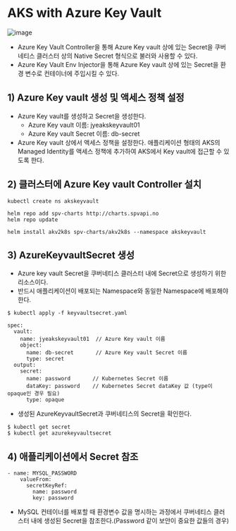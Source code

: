 # AKS with Azure Key Vault

![image](https://user-images.githubusercontent.com/50107548/235052130-7dc2cbb5-0f96-4a8a-b6d4-b05bd3aa8bf8.png)

* Azure Key Vault Controller을 통해 Azure Key vault 상에 있는 Secret을 쿠버네티스 클러스터 상의 Native Secret 형식으로 불러와 사용할 수 있다.
* Azure Key Vault Env Injector을 통해 Azure Key vault 상에 있는 Secret을 환경 변수로 컨테이너에 주입시킬 수 있다.


## 1) Azure Key vault 생성 및 액세스 정책 설정
* Azure Key vault를 생성하고 Secret을 생성한다.
  * Azure Key vault 이름: jyeakskeyvault01
  * Azure Key vault Secret 이름: db-secret
* Azure Key vault 상에서 액세스 정책을 설정한다. 애플리케이션 형태의 AKS의 Managed Identity를 액세스 정책에 추가하여 AKS에서 Key vault에 접근할 수 있도록 한다.

## 2) 클러스터에 Azure Key vault Controller 설치
```
kubectl create ns akskeyvault
```
```
helm repo add spv-charts http://charts.spvapi.no
helm repo update
```
```
helm install akv2k8s spv-charts/akv2k8s --namespace akskeyvault
```

## 3) AzureKeyvaultSecret 생성
* Azure key vault Secret을 쿠버네티스 클러스터 내에 Secret으로 생성하기 위한 리소스이다.
* 반드시 애플리케이션이 배포되는 Namespace와 동일한 Namespace에 배포해야 한다.
```
$ kubectl apply -f keyvaultsecret.yaml
```
```
spec:
  vault:
    name: jyeakskeyvault01  // Azure Key vault 이름
    object:
      name: db-secret       // Azure Key vault Secret 이름
      type: secret
  output:
    secret: 
      name: password       // Kubernetes Secret 이름
      dataKey: password    // Kubernetes Secret dataKey 값 (type이 opaque인 경우 필요)
      type: opaque
```
* 생성된 AzureKeyvaultSecret과 쿠버네티스의 Secret을 확인한다.
```
$ kubectl get secret
$ kubectl get azurekeyvaultsecret
```

## 4) 애플리케이션에서 Secret 참조
```
- name: MYSQL_PASSWORD
    valueFrom:
      secretKeyRef:
        name: password
        key: password
```
* MySQL 컨테이너를 배포할 때 환경변수 값을 명시하는 과정에서 쿠버네티스 클러스터 내에 생성된 Secret을 참조한다.(Password 같이 보안이 중요한 값들의 경우) 
